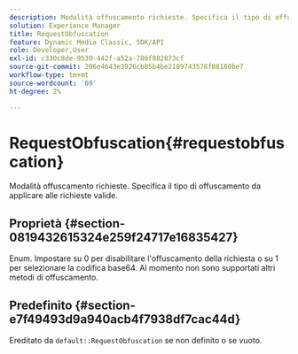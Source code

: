 ```yaml
---
description: Modalità offuscamento richieste. Specifica il tipo di offuscamento da applicare alle richieste valide.
solution: Experience Manager
title: RequestObfuscation
feature: Dynamic Media Classic, SDK/API
role: Developer,User
exl-id: c330c8de-9539-442f-a52a-786f882873cf
source-git-commit: 206e4643e3926cb85b4be2189743578f88180be7
workflow-type: tm+mt
source-wordcount: '69'
ht-degree: 2%

---
```


# RequestObfuscation{#requestobfuscation}

Modalità offuscamento richieste. Specifica il tipo di offuscamento da applicare alle richieste valide.

## Proprietà {#section-0819432615324e259f24717e16835427}

Enum. Impostare su 0 per disabilitare l&#39;offuscamento della richiesta o su 1 per selezionare la codifica base64. Al momento non sono supportati altri metodi di offuscamento.

## Predefinito {#section-e7f49493d9a940acb4f7938df7cac44d}

Ereditato da `default::RequestObfuscation` se non definito o se vuoto.
